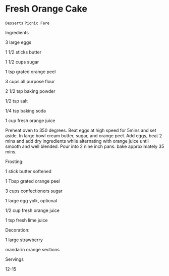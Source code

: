# Fresh Orange Cake

`Desserts` `Picnic Fare`

 

  Ingredients  

  3 large eggs

1 1/2 sticks butter

1 1/2 cups sugar

1 tsp grated orange peel

3 cups all purpose flour

2 1/2 tsp baking powder

1/2 tsp salt

1/4 tsp baking soda

1 cup fresh orange juice

Preheat oven to 350 degrees. Beat eggs at high speed for 5mins and set aside. In large bowl cream butter, sugar, and orange peel. Add eggs, beat 2 mins and add dry ingredients while alternating with orange juice until smooth and well blended. Pour into 2 nine inch pans. bake approximately 35 mins.

Frosting:

1 stick butter softened

1 Tbsp grated orange peel

3 cups confectioners sugar

1 large egg yolk, optional

1/2 cup fresh orange juice

1 tsp fresh lime juice

Decoration: 

1 large strawberry

mandarin orange sections  

   Servings  

  12-15  

 
